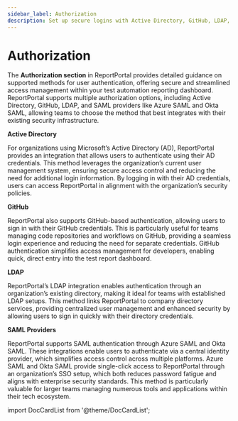 ```yaml
---
sidebar_label: Authorization
description: Set up secure logins with Active Directory, GitHub, LDAP, and SAML. Manage authentication to keep ReportPortal access safe and simple for every role.
---
```


# Authorization

The **Authorization section** in ReportPortal provides detailed guidance on supported methods for user authentication, offering secure and streamlined access management within your test automation reporting dashboard. ReportPortal supports multiple authorization options, including Active Directory, GitHub, LDAP, and SAML providers like Azure SAML and Okta SAML, allowing teams to choose the method that best integrates with their existing security infrastructure.

**Active Directory**

For organizations using Microsoft’s Active Directory (AD), ReportPortal provides an integration that allows users to authenticate using their AD credentials. This method leverages the organization’s current user management system, ensuring secure access control and reducing the need for additional login information. By logging in with their AD credentials, users can access ReportPortal in alignment with the organization’s security policies.

**GitHub**

ReportPortal also supports GitHub-based authentication, allowing users to sign in with their GitHub credentials. This is particularly useful for teams managing code repositories and workflows on GitHub, providing a seamless login experience and reducing the need for separate credentials. GitHub authentication simplifies access management for developers, enabling quick, direct entry into the test report dashboard.

**LDAP**

ReportPortal’s LDAP integration enables authentication through an organization’s existing directory, making it ideal for teams with established LDAP setups. This method links ReportPortal to company directory services, providing centralized user management and enhanced security by allowing users to sign in quickly with their directory credentials.

**SAML Providers**

ReportPortal supports SAML authentication through Azure SAML and Okta SAML. These integrations enable users to authenticate via a central identity provider, which simplifies access control across multiple platforms. Azure SAML and Okta SAML provide single-click access to ReportPortal through an organization’s SSO setup, which both reduces password fatigue and aligns with enterprise security standards. This method is particularly valuable for larger teams managing numerous tools and applications within their tech ecosystem.

import DocCardList from '@theme/DocCardList';

<DocCardList />
